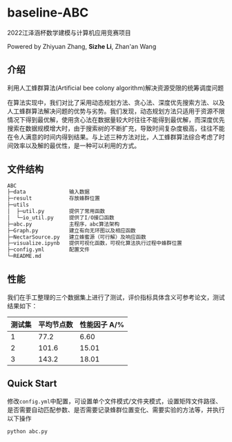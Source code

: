 # baseline-ABC

2022江泽涵杯数学建模与计算机应用竞赛项目

Powered by Zhiyuan Zhang, **Sizhe Li**, Zhan'an Wang

## 介绍

利用人工蜂群算法(Artificial bee colony algorithm)解决资源受限的统筹调度问题

在算法实现中，我们对比了采用动态规划方法、贪心法、深度优先搜索方法、以及人工蜂群算法解决问题的优势与劣势。我们发现，动态规划方法只适用于资源不限情况下得到最优解，使用贪心法在数据量较大时往往不能得到最优解，而深度优先搜索在数据规模增大时，由于搜索树的不断扩充，导致时间复杂度极高，往往不能在令人满意的时间内得到结果。与上述三种方法对比，人工蜂群算法综合考虑了时间效率以及解的最优性，是一种可以利用的方式。

## 文件结构

```python
ABC
├─data              输入数据
├─result            存放蜂群位置
├─utils
│  ├─util.py        提供了常用函数
│  └─io_util.py     提供了I/O接口函数
├─abc.py            主程序，abc算法架构
├─Graph.py          建立有向无环图以及相应函数
├─NectarSource.py   建立蜂蜜源（可行解）及响应函数
├─visualize.ipynb   提供可视化函数，可视化算法执行过程中蜂群位置
├─config.yml        配置文件
└─README.md
```

## 性能

我们在手工整理的三个数据集上进行了测试，评价指标具体含义可参考论文，测试结果如下：

|  测试集   | 平均节点数  | 性能因子 A/% |
|  ----  | ----  | ---- |
| 1  | 77.2 | 6.60 |
| 2  | 101.6 | 15.01 |
| 3  | 143.2 | 18.01 |

## Quick Start

修改`config.yml`中配置，可设置单个文件模式/文件夹模式，设置矩阵文件路径、是否需要自动匹配参数、是否需要记录蜂群位置变化、需要实验的方法等，并执行以下操作

``` script
python abc.py
```
